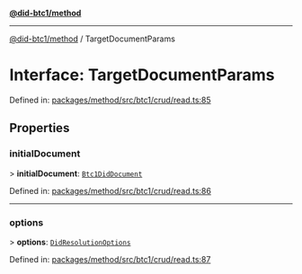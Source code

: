 [**@did-btc1/method**](../README.md)

***

[@did-btc1/method](../globals.md) / TargetDocumentParams

# Interface: TargetDocumentParams

Defined in: [packages/method/src/btc1/crud/read.ts:85](https://github.com/dcdpr/did-btc1-js/blob/4ab6f9915d95beed9bc633644c9db1539395f512/packages/method/src/btc1/crud/read.ts#L85)

## Properties

### initialDocument

&gt; **initialDocument**: [`Btc1DidDocument`](../classes/Btc1DidDocument.md)

Defined in: [packages/method/src/btc1/crud/read.ts:86](https://github.com/dcdpr/did-btc1-js/blob/4ab6f9915d95beed9bc633644c9db1539395f512/packages/method/src/btc1/crud/read.ts#L86)

***

### options

&gt; **options**: [`DidResolutionOptions`](DidResolutionOptions.md)

Defined in: [packages/method/src/btc1/crud/read.ts:87](https://github.com/dcdpr/did-btc1-js/blob/4ab6f9915d95beed9bc633644c9db1539395f512/packages/method/src/btc1/crud/read.ts#L87)
